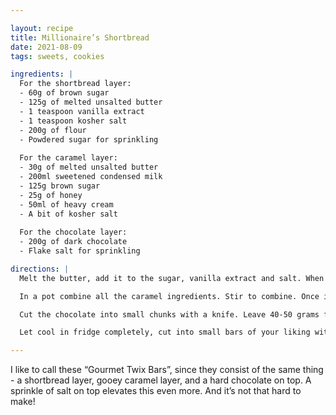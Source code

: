 ```yaml
---

layout: recipe
title: Millionaire’s Shortbread
date: 2021-08-09
tags: sweets, cookies

ingredients: |
  For the shortbread layer:
  - 60g of brown sugar
  - 125g of melted unsalted butter
  - 1 teaspoon vanilla extract
  - 1 teaspoon kosher salt
  - 200g of flour
  - Powdered sugar for sprinkling
  
  For the caramel layer:
  - 30g of melted unsalted butter
  - 200ml sweetened condensed milk
  - 125g brown sugar
  - 25g of honey
  - 50ml of heavy cream
  - A bit of kosher salt
  
  For the chocolate layer:
  - 200g of dark chocolate
  - Flake salt for sprinkling

directions: |
  Melt the butter, add it to the sugar, vanilla extract and salt. When combined into a smooth paste, mix together with flour. Spread at the bottom of a baking dish, press with your hands into a flat surface and pierce with a fork everywhere. Sprinkle the powdered sugar on top and put into the oven for 180°C for 20 minutes. After cooking, let cool down an hour.

  In a pot combine all the caramel ingredients. Stir to combine. Once it starts bubbling, don’t stop stirring. Cook until it’ll achieve 115°C. Remove from heat immediately while still stirring, and spread on top of the shortbread layer in the baking dish. Let it cool until thick, around 30 minutes.

  Cut the chocolate into small chunks with a knife. Leave 40-50 grams for tempering, melt the rest in a double boiler while whisking. Once it’ll pass 50°C, remove from the heat, put in the rest of the chocolate chunks, melt well to combine and spread on top of the caramel. Sprinkle with flake salt.

  Let cool in fridge completely, cut into small bars of your liking with a hot knife and serve.

---
```


I like to call these “Gourmet Twix Bars”, since they consist of the same thing - a shortbread layer, gooey caramel layer, and a hard chocolate on top. A sprinkle of salt on top elevates this even more. And it’s not that hard to make!
